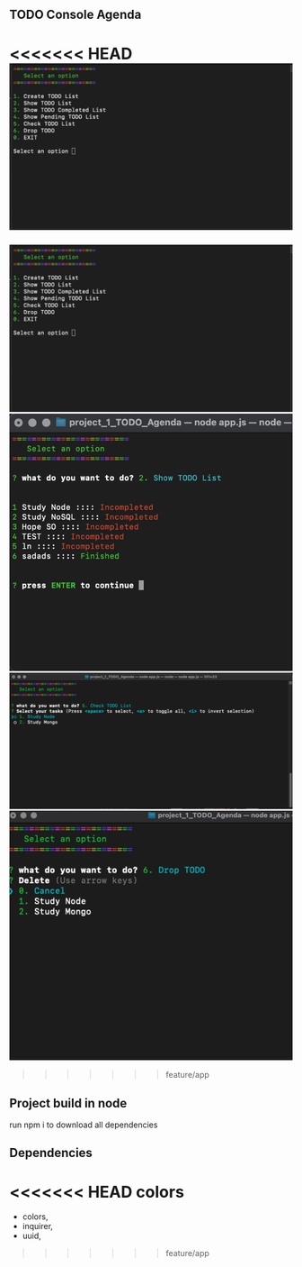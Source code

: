 ## TODO Console Agenda
<<<<<<< HEAD
![first view](/show/select_window.jpeg)
=======
![Screenshot](./show/select_window.jpeg)
![Screenshot](./show/list_to_do.png)
![Screenshot](./show/check_to_do.png)
![Screenshot](./show/delete.png)
>>>>>>> feature/app


## Project build in node
run npm i to download all dependencies 

## Dependencies
<<<<<<< HEAD
colors
=======
- colors,
- inquirer,
- uuid,
>>>>>>> feature/app
